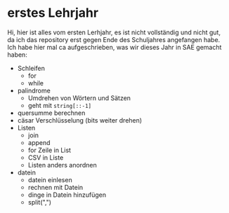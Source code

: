 # erstes Lehrjahr
Hi, hier ist alles vom ersten Lerhjahr, es ist nicht vollständig und nicht gut, da ich das repository erst gegen Ende des Schuljahres angefangen habe.
Ich habe hier mal ca aufgeschrieben, was wir dieses Jahr in SAE gemacht haben:
- Schleifen
    - for
    - while
- palindrome
    - Umdrehen von Wörtern und Sätzen
    - geht mit ```string[::-1]```
- quersumme berechnen
- cäsar Verschlüsselung (bits weiter drehen)
- Listen
    - join
    - append
    - for Zeile in List
    - CSV in Liste
    - Listen anders anordnen
- datein
    - datein einlesen
    - rechnen mit Datein
    - dinge in Datein hinzufügen
    - split(",")
